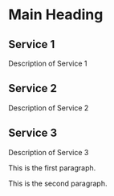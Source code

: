 <!DOCTYPE html>
<html>
<head>
  <title>Services</title>
</head>
<body>
  <h1>Main Heading</h1>

  <section>
    <h2>Service 1</h2>
    <p>Description of Service 1</p>
  </section>

  <section>
    <h2>Service 2</h2>
    <p>Description of Service 2</p>
  </section>

  <section>
    <h2>Service 3</h2>
    <p>Description of Service 3</p>
  </section>

  <p>This is the first paragraph.</p>
  <p>This is the second paragraph.</p>
</body>
</html>
